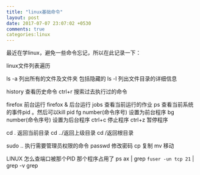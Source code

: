 ```yaml
--- 
title: "linux基础命令"
layout: post
date: 2017-07-07 23:07:02 +0530
comments: true
categories:linux
---
```

最近在学linux，避免一些命令忘记，所以在此记录一下：

 

linux文件列表遍历

ls -a 列出所有的文件及文件夹 包括隐藏的
ls -l 列出文件目录的详细信息


history 查看历史命令
ctrl+r 搜索过去执行过的命令

firefox 前台运行
firefox & 后台运行
jobs 查看当前运行的作业
ps 查看当前系统的事件pid 。然后可以kill pid
fg number(命令序号) 设置为前台程序
bg number(命令序号) 设置为后台程序
ctrl+c 停止程序
ctrl+z 暂停程序

cd . 返回当前目录
cd ../返回上级目录
cd /返回根目录

sudo .. 执行需要管理员权限的命令
passwd 修改密码
cp 复制
mv 移动

 

LINUX 怎么查端口被那个PID 那个程序占用了
ps ax | grep `fuser -un tcp 21` | grep -v grep
